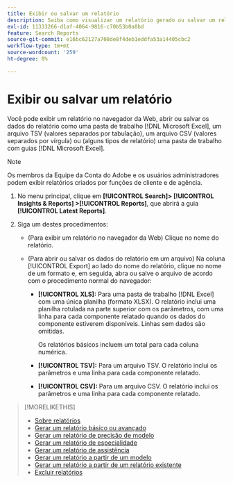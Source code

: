 ```yaml
---
title: Exibir ou salvar um relatório
description: Saiba como visualizar um relatório gerado ou salvar um relatório como um arquivo.
exl-id: 11333266-d1af-4064-9816-c70b53b0a8bd
feature: Search Reports
source-git-commit: e16bc62127a708de8f4deb1eddfa53a14405cbc2
workflow-type: tm+mt
source-wordcount: '259'
ht-degree: 0%

---
```


# Exibir ou salvar um relatório

Você pode exibir um relatório no navegador da Web, abrir ou salvar os dados do relatório como uma pasta de trabalho [!DNL Microsoft Excel], um arquivo TSV (valores separados por tabulação), um arquivo CSV (valores separados por vírgula) ou (alguns tipos de relatório) uma pasta de trabalho com guias [!DNL Microsoft Excel].

>[!NOTE]
>
>Os membros da Equipe da Conta do Adobe e os usuários administradores podem exibir relatórios criados por funções de cliente e de agência.

1. No menu principal, clique em **[!UICONTROL Search]> [!UICONTROL Insights & Reports] >[!UICONTROL Reports]**, que abrirá a guia **[!UICONTROL Latest Reports]**.

1. Siga um destes procedimentos:

   * (Para exibir um relatório no navegador da Web) Clique no nome do relatório.

   * (Para abrir ou salvar os dados do relatório em um arquivo) Na coluna [!UICONTROL Export] ao lado do nome do relatório, clique no nome de um formato e, em seguida, abra ou salve o arquivo de acordo com o procedimento normal do navegador:

      * **[!UICONTROL XLS]:**   Para uma pasta de trabalho [!DNL Excel] com uma única planilha (formato XLSX). O relatório inclui uma planilha rotulada na parte superior com os parâmetros, com uma linha para cada componente relatado quando os dados do componente estiverem disponíveis. Linhas sem dados são omitidas.

        Os relatórios básicos incluem um total para cada coluna numérica.

      * **[!UICONTROL TSV]:** Para um arquivo TSV. O relatório inclui os parâmetros e uma linha para cada componente relatado.

      * **[!UICONTROL CSV]:**   Para um arquivo CSV. O relatório inclui os parâmetros e uma linha para cada componente relatado.

>[!MORELIKETHIS]
>
>* [Sobre relatórios](/help/search-social-commerce/reports/report-about.md)
>* [Gerar um relatório básico ou avançado](/help/search-social-commerce/reports/management/basic-advanced/basic-advanced-report-generate.md)
>* [Gerar um relatório de precisão de modelo](/help/search-social-commerce/reports/management/model-accuracy/model-accuracy-report-generate.md)
>* [Gerar um relatório de especialidade](/help/search-social-commerce/reports/management/specialty/specialty-report-generate.md)
>* [Gerar um relatório de assistência](/help/search-social-commerce/reports/management/assist/assist-report-generate.md)
>* [Gerar um relatório a partir de um modelo](/help/search-social-commerce/reports/management/report-generate-from-template.md)
>* [Gerar um relatório a partir de um relatório existente](/help/search-social-commerce/reports/management/report-generate-from-existing.md)
>* [Excluir relatórios](/help/search-social-commerce/reports/management/report-delete.md)
